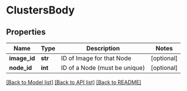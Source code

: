 # ClustersBody

## Properties
Name | Type | Description | Notes
------------ | ------------- | ------------- | -------------
**image_id** | **str** | ID of Image for that Node | [optional] 
**node_id** | **int** | ID of a Node (must be unique) | [optional] 

[[Back to Model list]](../README.md#documentation-for-models) [[Back to API list]](../README.md#documentation-for-api-endpoints) [[Back to README]](../README.md)

